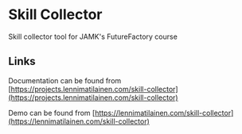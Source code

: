 # Skill Collector
Skill collector tool for JAMK's FutureFactory course

## Links
Documentation can be found from
[https://projects.lennimatilainen.com/skill-collector](https://projects.lennimatilainen.com/skill-collector)

Demo can be found from
[https://lennimatilainen.com/skill-collector](https://lennimatilainen.com/skill-collector)
